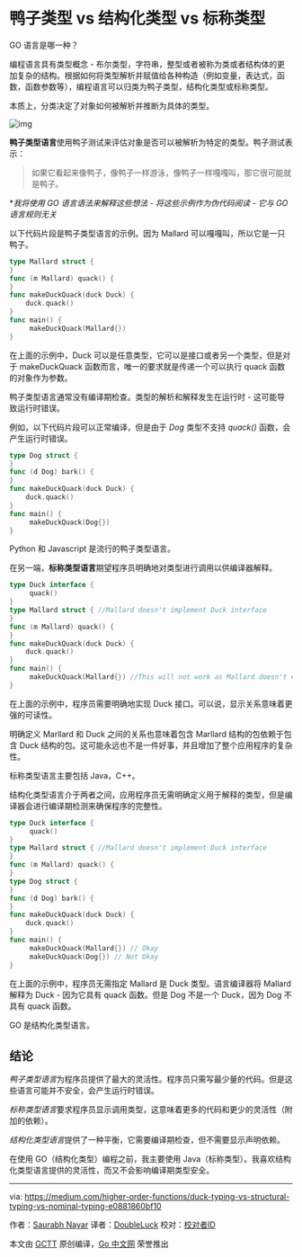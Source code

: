 # 鸭子类型 vs 结构化类型 vs 标称类型

GO 语言是哪一种？

编程语言具有类型概念 - 布尔类型，字符串，整型或者被称为类或者结构体的更加复杂的结构。根据如何将类型解析并赋值给各种构造（例如变量，表达式，函数，函数参数等），编程语言可以归类为鸭子类型，结构化类型或标称类型。

本质上，分类决定了对象如何被解析并推断为具体的类型。

![img](https://github.com/studygolang/gctt-images2/blob/master/20200608-duck-typing-vs-structural-typing-vs-nominal-typing/1_zPb6iQvY7faJQ12GqCpqrQ.png?raw=true)

**鸭子类型语言**使用鸭子测试来评估对象是否可以被解析为特定的类型。鸭子测试表示：
> 如果它看起来像鸭子，像鸭子一样游泳，像鸭子一样嘎嘎叫，那它很可能就是鸭子。

**我将使用 GO 语言语法来解释这些想法 - 将这些示例作为伪代码阅读 - 它与 GO 语言规则无关*

以下代码片段是鸭子类型语言的示例。因为 Mallard 可以嘎嘎叫，所以它是一只鸭子。

```go
type Mallard struct {
}
func (m Mallard) quack() {
}
func makeDuckQuack(duck Duck) {
    duck.quack()
}
func main() {
     makeDuckQuack(Mallard{})
}
```

在上面的示例中，Duck 可以是任意类型，它可以是接口或者另一个类型，但是对于 makeDuckQuack 函数而言，唯一的要求就是传递一个可以执行 quack 函数的对象作为参数。

鸭子类型语言通常没有编译期检查。类型的解析和解释发生在运行时 - 这可能导致运行时错误。

例如，以下代码片段可以正常编译，但是由于 *Dog* 类型不支持 *quack()* 函数，会产生运行时错误。

```go
type Dog struct {
}
func (d Dog) bark() {
}
func makeDuckQuack(duck Duck) {
    duck.quack()
}
func main() {
     makeDuckQuack(Dog{})
}
```

Python 和 Javascript 是流行的鸭子类型语言。

在另一端，**标称类型语言**期望程序员明确地对类型进行调用以供编译器解释。

```go
type Duck interface {
     quack()
}
type Mallard struct { //Mallard doesn't implement Duck interface
}
func (m Mallard) quack() {
}
func makeDuckQuack(duck Duck) {
    duck.quack()
}
func main() {
     makeDuckQuack(Mallard{}) //This will not work as Mallard doesn't explicitly implement Duck.
}
```

在上面的示例中，程序员需要明确地实现 Duck 接口。可以说，显示关系意味着更强的可读性。

明确定义 Marllard 和 Duck 之间的关系也意味着包含 Marllard 结构的包依赖于包含 Duck 结构的包。这可能永远也不是一件好事，并且增加了整个应用程序的复杂性。

标称类型语言主要包括 Java，C++。

结构化类型语言介于两者之间，应用程序员无需明确定义用于解释的类型，但是编译器会进行编译期检测来确保程序的完整性。

```go
type Duck interface {
     quack()
}
type Mallard struct { //Mallard doesn't implement Duck interface
}
func (m Mallard) quack() {
}
type Dog struct {
}
func (d Dog) bark() {
}
func makeDuckQuack(duck Duck) {
    duck.quack()
}
func main() {
     makeDuckQuack(Mallard{}) // Okay
     makeDuckQuack(Dog{}) // Not Okay
}
```

在上面的示例中，程序员无需指定 Mallard 是 Duck 类型。语言编译器将 Mallard 解释为 Duck - 因为它具有 quack 函数。但是 Dog 不是一个 Duck，因为 Dog 不具有 quack 函数。

GO 是结构化类型语言。

## 结论

*鸭子类型语言*为程序员提供了最大的灵活性。程序员只需写最少量的代码。但是这些语言可能并不安全，会产生运行时错误。

*标称类型语言*要求程序员显示调用类型，这意味着更多的代码和更少的灵活性（附加的依赖）。

*结构化类型语言*提供了一种平衡，它需要编译期检查，但不需要显示声明依赖。

在使用 GO（结构化类型）编程之前，我主要使用 Java（标称类型）。我喜欢结构化类型语言提供的灵活性，而又不会影响编译期类型安全。

---
via: https://medium.com/higher-order-functions/duck-typing-vs-structural-typing-vs-nominal-typing-e0881860bf10

作者：[Saurabh Nayar](https://medium.com/@nayar.saurabh)
译者：[DoubleLuck](https://github.com/DoubleLuck)
校对：[校对者ID](https://github.com/校对者ID)

本文由 [GCTT](https://github.com/studygolang/GCTT) 原创编译，[Go 中文网](https://studygolang.com/) 荣誉推出
